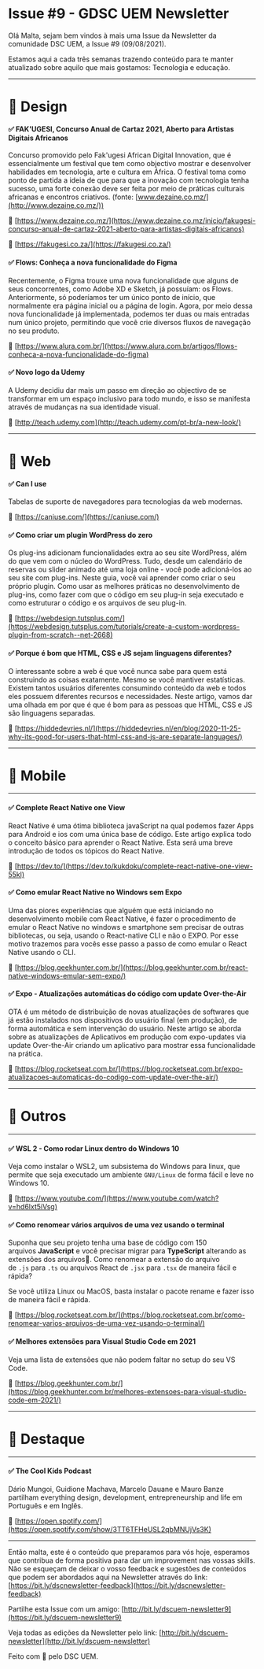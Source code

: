 # Issue #9 - GDSC UEM Newsletter

Olá Malta, sejam bem vindos à mais uma Issue da Newsletter da comunidade DSC UEM, a Issue #9 (09/08/2021).

Estamos aqui a cada três semanas trazendo conteúdo para te manter atualizado sobre aquilo que mais gostamos: Tecnologia e educação.

---

# 🎯 Design

#### ✅ FAK'UGESI, Concurso Anual de Cartaz 2021, Aberto para Artistas Digitais Africanos

Concurso  promovido pelo Fak'ugesi African Digital Innovation, que é essencialmente um festival que tem como objectivo mostrar e desenvolver habilidades em tecnologia, arte e cultura em África. O festival toma como ponto de partida a ideia de que para que a inovação com tecnologia tenha sucesso, uma forte conexão deve ser feita por meio de práticas culturais africanas e encontros criativos. (fonte: [www.dezaine.co.mz/](http://www.dezaine.co.mz/))

📎 [https://www.dezaine.co.mz/](https://www.dezaine.co.mz/inicio/fakugesi-concurso-anual-de-cartaz-2021-aberto-para-artistas-digitais-africanos)

📎 [https://fakugesi.co.za/](https://fakugesi.co.za/)

#### ✅ Flows: Conheça a nova funcionalidade do Figma

Recentemente, o Figma trouxe uma nova funcionalidade que alguns de seus concorrentes, como Adobe XD e Sketch, já possuíam: os Flows. Anteriormente, só poderíamos ter um único ponto de início, que normalmente era página inicial ou a página de login. Agora, por meio dessa nova funcionalidade já implementada, podemos ter duas ou mais entradas num único projeto, permitindo que você crie diversos fluxos de navegação no seu produto.

📎 [https://www.alura.com.br/](https://www.alura.com.br/artigos/flows-conheca-a-nova-funcionalidade-do-figma)

#### ✅ Novo logo da Udemy

A Udemy decidiu dar mais um passo em direção ao objectivo de se transformar em um espaço inclusivo para todo mundo, e isso se manifesta através de mudanças na sua identidade visual.

📎 [http://teach.udemy.com](http://teach.udemy.com/pt-br/a-new-look/)

---

# 🎯 Web

#### ✅ Can I use

Tabelas de suporte de navegadores para tecnologias da web modernas.

📎 [https://caniuse.com/](https://caniuse.com/)

#### ✅ Como criar um plugin WordPress do zero

Os plug-ins adicionam funcionalidades extra ao seu site WordPress, além do que vem com o núcleo do WordPress. Tudo, desde um calendário de reservas ou slider animado até uma loja online - você pode adicioná-los ao seu site com plug-ins. Neste guia, você vai aprender como criar o seu próprio plugin. Como usar as melhores práticas no desenvolvimento de plug-ins, como fazer com que o código em seu plug-in seja executado e como estruturar o código e os arquivos de seu plug-in.

📎 [https://webdesign.tutsplus.com/](https://webdesign.tutsplus.com/tutorials/create-a-custom-wordpress-plugin-from-scratch--net-2668)

#### ✅ Porque é bom que HTML, CSS e JS sejam linguagens diferentes?

O interessante sobre a web é que você nunca sabe para quem está construindo as coisas exatamente. Mesmo se você mantiver estatísticas. Existem tantos usuários diferentes consumindo conteúdo da web e todos eles possuem diferentes recursos e necessidades. Neste artigo, vamos dar uma olhada em por que é que é bom para as pessoas que HTML, CSS e JS são linguagens separadas.

📎 [https://hiddedevries.nl/](https://hiddedevries.nl/en/blog/2020-11-25-why-its-good-for-users-that-html-css-and-js-are-separate-languages/)

---

# 🎯 Mobile

---

#### ✅ Complete React Native one View

React Native é uma ótima biblioteca javaScript na qual podemos fazer Apps para Android e ios com uma única base de código. Este artigo explica todo o conceito básico para aprender o React Native. Esta será uma breve introdução de todos os tópicos do React Native.

📎 [https://dev.to/](https://dev.to/kukdoku/complete-react-native-one-view-55kl)

#### ✅ Como emular React Native no Windows sem Expo

Uma das piores experiências que alguém que está iniciando no desenvolvimento mobile com React Native, é fazer o procedimento de emular o React Native no windows e smartphone sem precisar de outras bibliotecas, ou seja, usando o React-native CLI e não o EXPO. Por esse motivo trazemos para vocês esse passo a passo de como emular o React Native usando o CLI.

📎 [https://blog.geekhunter.com.br/](https://blog.geekhunter.com.br/react-native-windows-emular-sem-expo/)

#### ✅ Expo - Atualizações automáticas do código com update Over-the-Air

OTA é um método de distribuição de novas atualizações de softwares que já estão instalados nos dispositivos do usuário final (em produção), de forma automática e sem intervenção do usuário. Neste artigo se aborda sobre as atualizações de Aplicativos em produção com expo-updates via update Over-the-Air criando um aplicativo para mostrar essa funcionalidade na prática.

📎 [https://blog.rocketseat.com.br/](https://blog.rocketseat.com.br/expo-atualizacoes-automaticas-do-codigo-com-update-over-the-air/)

---

# 🎯 Outros

---

#### ✅ WSL 2 - Como rodar Linux dentro do Windows 10

Veja como instalar o WSL2, um subsistema do Windows para linux, que permite que seja executado um ambiente `GNU/Linux` de forma fácil e leve no Windows 10.

📎 [https://www.youtube.com/](https://www.youtube.com/watch?v=hd6lxt5iVsg)

#### ✅ Como renomear vários arquivos de uma vez usando o terminal

Suponha que seu projeto tenha uma base de código com 150 arquivos **JavaScript** e você precisar migrar para **TypeScript** alterando as extensões dos arquivos🤔. Como renomear a extensão do arquivo de `.js` para `.ts` ou arquivos React de `.jsx` para `.tsx` de maneira fácil e rápida?

Se você utiliza Linux ou MacOS, basta instalar o pacote rename e fazer isso de maneira fácil e rápida.

📎 [https://blog.rocketseat.com.br/](https://blog.rocketseat.com.br/como-renomear-varios-arquivos-de-uma-vez-usando-o-terminal/)

#### ✅ Melhores extensões para Visual Studio Code em 2021

Veja uma lista de extensões que não podem faltar no setup do seu VS Code.

📎 [https://blog.geekhunter.com.br/](https://blog.geekhunter.com.br/melhores-extensoes-para-visual-studio-code-em-2021/)

---

# 🎯 Destaque

---

#### ✅ The Cool Kids Podcast

Dário Mungoi, Guidione Machava, Marcelo Dauane e Mauro Banze partilham everything design, development, entrepreneurship and life em Português e em Inglês.

📎 [https://open.spotify.com/](https://open.spotify.com/show/3TT6TFHeUSL2qbMNUjVs3K)

---

Então malta, este é o conteúdo que preparamos para vós hoje, esperamos que contribua de forma positiva para dar um improvement nas vossas skills. Não se esqueçam de deixar o vosso feedback e sugestões de conteúdos que podem ser abordados aqui na Newsletter através do link: [https://bit.ly/dscnewsletter-feedback](https://bit.ly/dscnewsletter-feedback)

Partilhe esta Issue com um amigo: [http://bit.ly/dscuem-newsletter9](https://bit.ly/dscuem-newsletter9)

Veja todas as edições da Newsletter pelo link: [http://bit.ly/dscuem-newsletter](http://bit.ly/dscuem-newsletter)

Feito com 💙 pelo DSC UEM.
